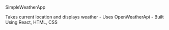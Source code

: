 SimpleWeatherApp

Takes current location and displays weather 
    - Uses OpenWeatherApi
    - Built Using React, HTML, CSS
